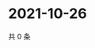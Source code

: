# 2021-10-26

共 0 条

<!-- BEGIN WEIBO -->
<!-- 最后更新时间 Tue Oct 26 2021 13:12:15 GMT+0800 (China Standard Time) -->

<!-- END WEIBO -->
